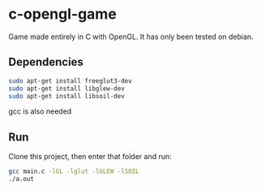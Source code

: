 # c-opengl-game
Game made entirely in C with OpenGL. It has only been tested on debian.
## Dependencies
```sh
sudo apt-get install freeglut3-dev 
sudo apt-get install libglew-dev 
sudo apt-get install libsoil-dev 
```
gcc is also needed
## Run
Clone this project, then enter that folder and run:
```sh
gcc main.c -lGL -lglut -lGLEW -lSOIL
./a.out
```
